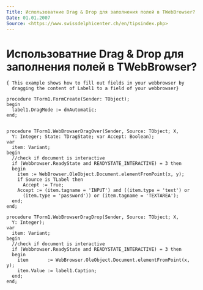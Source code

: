 ```yaml
---
Title: Использоватние Drag & Drop для заполнения полей в TWebBrowser?
Date: 01.01.2007
Source: <https://www.swissdelphicenter.ch/en/tipsindex.php>
---
```



Использоватние Drag & Drop для заполнения полей в TWebBrowser?
==============================================================

    { This example shows how to fill out fields in your webbrowser by 
      dragging the content of Label1 to a field of your webbrowser} 
     
    procedure TForm1.FormCreate(Sender: TObject); 
    begin 
      label1.DragMode := dmAutomatic; 
    end; 
     
     
    procedure TForm1.WebBrowserDragOver(Sender, Source: TObject; X, 
      Y: Integer; State: TDragState; var Accept: Boolean); 
    var 
      item: Variant; 
    begin 
      //check if document is interactive 
      if (Webbrowser.ReadyState and READYSTATE_INTERACTIVE) = 3 then 
      begin 
        item := WebBrowser.OleObject.Document.elementFromPoint(x, y); 
        if Source is TLabel then 
          Accept := True; 
        Accept := (item.tagname = 'INPUT') and ((item.type = 'text') or 
          (item.type = 'password')) or (item.tagname = 'TEXTAREA'); 
      end; 
    end; 
     
    procedure TForm1.WebBrowserDragDrop(Sender, Source: TObject; X, 
      Y: Integer); 
    var 
      item: Variant; 
    begin 
      //check if document is interactive 
      if (Webbrowser.ReadyState and READYSTATE_INTERACTIVE) = 3 then 
      begin 
        item       := WebBrowser.OleObject.Document.elementFromPoint(x, y); 
        item.Value := label1.Caption; 
      end; 
    end; 

